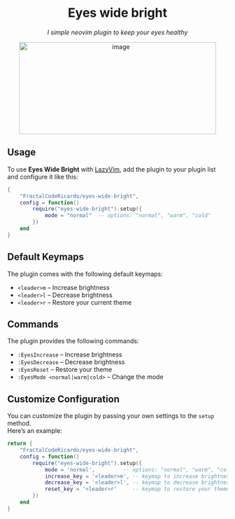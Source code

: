 <div align="center">

# **Eyes wide bright**

</div>



<p align="center">
  <em>I simple neovim plugin to keep your eyes healthy</em>
</p>

<p align="center">
  <img width="450" height="210" alt="image" src="https://github.com/user-attachments/assets/9ed9fc02-99c0-4795-95be-cd878070aa62" />
</p>

## Usage

To use **Eyes Wide Bright** with [LazyVim](https://github.com/LazyVim/LazyVim), add the plugin to your plugin list and configure it like this:

```lua
{
    "FractalCodeRicardo/eyes-wide-bright",
    config = function()
        require("eyes-wide-bright").setup({
            mode = "normal"  -- options: "normal", "warm", "cold"
        })
    end
}
```

## Default Keymaps

The plugin comes with the following default keymaps:

- `<leader>m` – Increase brightness  
- `<leader>l` – Decrease brightness  
- `<leader>r` – Restore your current theme

## Commands

The plugin provides the following commands:

- `:EyesIncrease` – Increase brightness  
- `:EyesDecrease` – Decrease brightness  
- `:EyesReset` – Restore your theme  
- `:EyesMode <normal|warm|cold>` – Change the mode

## Customize Configuration

You can customize the plugin by passing your own settings to the `setup` method.  
Here’s an example:

```lua
return {
    "FractalCodeRicardo/eyes-wide-bright",
    config = function()
        require("eyes-wide-bright").setup({
            mode = 'normal',         -- options: "normal", "warm", "cold"
            increase_key = '<leader>m', -- keymap to increase brightness
            decrease_key = '<leader>l', -- keymap to decrease brightness
            reset_key = '<leader>r'     -- keymap to restore your theme
        })
    end
}

